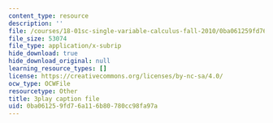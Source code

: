 ```yaml
---
content_type: resource
description: ''
file: /courses/18-01sc-single-variable-calculus-fall-2010/0ba061259fd76a116b80780cc98fa97a_TpWQlKHPyJ4.srt
file_size: 53074
file_type: application/x-subrip
hide_download: true
hide_download_original: null
learning_resource_types: []
license: https://creativecommons.org/licenses/by-nc-sa/4.0/
ocw_type: OCWFile
resourcetype: Other
title: 3play caption file
uid: 0ba06125-9fd7-6a11-6b80-780cc98fa97a
---
```

